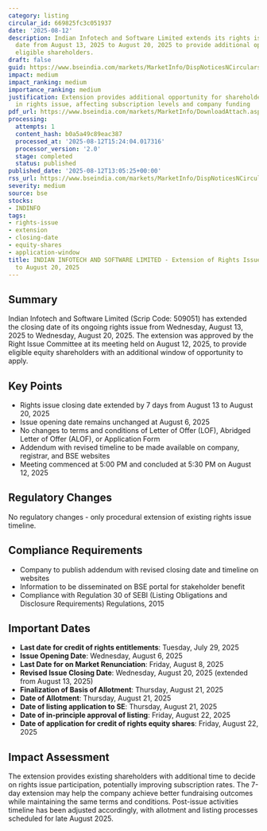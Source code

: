 ```yaml
---
category: listing
circular_id: 669825fc3c051937
date: '2025-08-12'
description: Indian Infotech and Software Limited extends its rights issue closing
  date from August 13, 2025 to August 20, 2025 to provide additional opportunity for
  eligible shareholders.
draft: false
guid: https://www.bseindia.com/markets/MarketInfo/DispNoticesNCirculars.aspx?Noticeid={18F6FCAF-AADC-413D-917C-3CBD6D26C777}&noticeno=20250812-35&dt=08/12/2025&icount=35&totcount=39&flag=0
impact: medium
impact_ranking: medium
importance_ranking: medium
justification: Extension provides additional opportunity for shareholders to participate
  in rights issue, affecting subscription levels and company funding
pdf_url: https://www.bseindia.com/markets/MarketInfo/DownloadAttach.aspx?id=20250812-35&attachedId=776eef93-8eb1-4209-88b2-e6eadfbfd398
processing:
  attempts: 1
  content_hash: b0a5a49c89eac387
  processed_at: '2025-08-12T15:24:04.017316'
  processor_version: '2.0'
  stage: completed
  status: published
published_date: '2025-08-12T13:05:25+00:00'
rss_url: https://www.bseindia.com/markets/MarketInfo/DispNoticesNCirculars.aspx?Noticeid={18F6FCAF-AADC-413D-917C-3CBD6D26C777}&noticeno=20250812-35&dt=08/12/2025&icount=35&totcount=39&flag=0
severity: medium
source: bse
stocks:
- INDINFO
tags:
- rights-issue
- extension
- closing-date
- equity-shares
- application-window
title: INDIAN INFOTECH AND SOFTWARE LIMITED - Extension of Rights Issue Closing Date
  to August 20, 2025
---
```


## Summary

Indian Infotech and Software Limited (Scrip Code: 509051) has extended the closing date of its ongoing rights issue from Wednesday, August 13, 2025 to Wednesday, August 20, 2025. The extension was approved by the Right Issue Committee at its meeting held on August 12, 2025, to provide eligible equity shareholders with an additional window of opportunity to apply.

## Key Points

- Rights issue closing date extended by 7 days from August 13 to August 20, 2025
- Issue opening date remains unchanged at August 6, 2025
- No changes to terms and conditions of Letter of Offer (LOF), Abridged Letter of Offer (ALOF), or Application Form
- Addendum with revised timeline to be made available on company, registrar, and BSE websites
- Meeting commenced at 5:00 PM and concluded at 5:30 PM on August 12, 2025

## Regulatory Changes

No regulatory changes - only procedural extension of existing rights issue timeline.

## Compliance Requirements

- Company to publish addendum with revised closing date and timeline on websites
- Information to be disseminated on BSE portal for stakeholder benefit
- Compliance with Regulation 30 of SEBI (Listing Obligations and Disclosure Requirements) Regulations, 2015

## Important Dates

- **Last date for credit of rights entitlements**: Tuesday, July 29, 2025
- **Issue Opening Date**: Wednesday, August 6, 2025
- **Last Date for on Market Renunciation**: Friday, August 8, 2025
- **Revised Issue Closing Date**: Wednesday, August 20, 2025 (extended from August 13, 2025)
- **Finalization of Basis of Allotment**: Thursday, August 21, 2025
- **Date of Allotment**: Thursday, August 21, 2025
- **Date of listing application to SE**: Thursday, August 21, 2025
- **Date of in-principle approval of listing**: Friday, August 22, 2025
- **Date of application for credit of rights equity shares**: Friday, August 22, 2025

## Impact Assessment

The extension provides existing shareholders with additional time to decide on rights issue participation, potentially improving subscription rates. The 7-day extension may help the company achieve better fundraising outcomes while maintaining the same terms and conditions. Post-issue activities timeline has been adjusted accordingly, with allotment and listing processes scheduled for late August 2025.